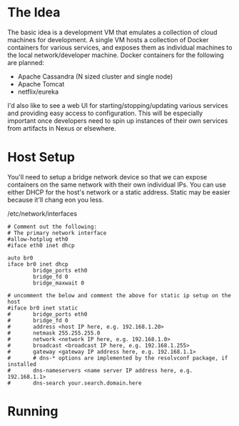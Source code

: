 The Idea
========

The basic idea is a development VM that emulates a collection of cloud machines
for development. A single VM hosts a collection of Docker containers for
various services, and exposes them as individual machines to the local
network/developer machine. Docker containers for the following are planned:

* Apache Cassandra (N sized cluster and single node)
* Apache Tomcat
* netflix/eureka
  
I'd also like to see a web UI for starting/stopping/updating various services
and providing easy access to configuration. This will be especially important
once developers need to spin up instances of their own services from artifacts
in Nexus or elsewhere.

Host Setup
==========

You'll need to setup a bridge network device so that we can expose containers
on the same network with their own individual IPs. You can use either DHCP for
the host's network or a static address. Static may be easier because it'll
chang eon you less.

/etc/network/interfaces

	# Comment out the following:
	# The primary network interface
	#allow-hotplug eth0
	#iface eth0 inet dhcp

	auto br0
	iface br0 inet dhcp
        	bridge_ports eth0
        	bridge_fd 0
        	bridge_maxwait 0

	# uncomment the below and comment the above for static ip setup on the host
	#iface br0 inet static
	#       bridge_ports eth0
	#       bridge_fd 0
	#       address <host IP here, e.g. 192.168.1.20>
	#       netmask 255.255.255.0
	#       network <network IP here, e.g. 192.168.1.0>
	#       broadcast <broadcast IP here, e.g. 192.168.1.255>
	#       gateway <gateway IP address here, e.g. 192.168.1.1>
	#       # dns-* options are implemented by the resolvconf package, if installed
	#       dns-nameservers <name server IP address here, e.g. 192.168.1.1>
	#       dns-search your.search.domain.here

Running
=======
